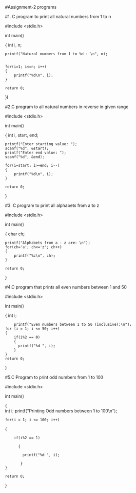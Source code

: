 #Assignment-2 programs

#1. C program to print all natural numbers from 1 to n
 

#include <stdio.h>

int main()

{
    int i, n;

    printf("Natural numbers from 1 to %d : \n", n);

   
    for(i=1; i<=n; i++)
    {
        printf("%d\n", i);
    }

    return 0;
}l



#2.C program to all natural numbers in reverse in given range

#include <stdio.h>

int main()

{
    int i, start, end;

    printf("Enter starting value: ");
    scanf("%d", &start);
    printf("Enter end value: ");
    scanf("%d", &end);

    for(i=start; i>=end; i--)
    {
        printf("%d\n", i);
    }

    return 0;
}

#3. C program to print all alphabets from a to z
 

#include <stdio.h>

int main()

{
    char ch;

    printf("Alphabets from a - z are: \n");
    for(ch='a'; ch<='z'; ch++)
    {
        printf("%c\n", ch);
    }

    return 0;
}


#4.C program that prints all even numbers between 1 and 50 

#include <stdio.h>

int main()

{
	int i;
	
        printf("Even numbers between 1 to 50 (inclusive):\n");
	for (i = 1; i <= 50; i++) 
	{
		if(i%2 == 0) 
		{
		  printf("%d ", i);
		}
	}
	return 0;
}

#5.C Program to print odd numbers from 1 to 100

#include <stdio.h>  
   
int main() 

{  
    int i; 
    printf("Printing Odd numbers between 1 to 100\n");  
   
    for(i = 1; i <= 100; i++)
 {  
      
        if(i%2 == 1) 
         
          { 
            
            printf("%d ", i);  
           
           }  
    }  
   
    return 0;  
} 
 
